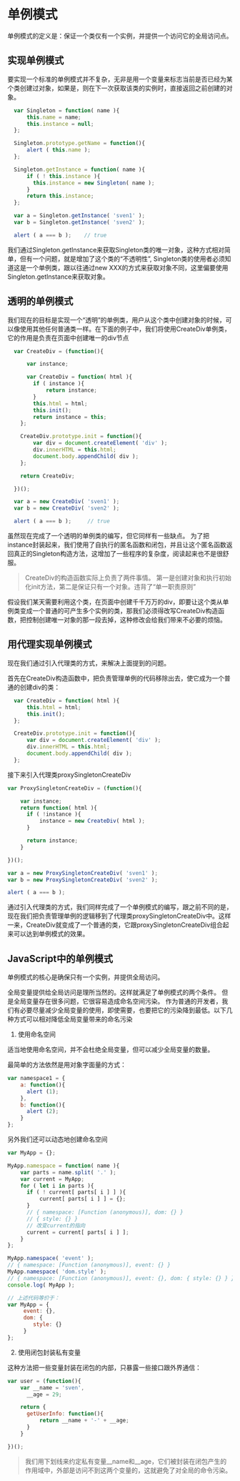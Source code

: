 
# 单例模式

单例模式的定义是：保证一个类仅有一个实例，并提供一个访问它的全局访问点。

## 实现单例模式

要实现一个标准的单例模式并不复杂，无非是用一个变量来标志当前是否已经为某个类创建过对象，如果是，则在下一次获取该类的实例时，直接返回之前创建的对象。

```js
  var Singleton = function( name ){
      this.name = name;
      this.instance = null;
  };

  Singleton.prototype.getName = function(){
      alert ( this.name );
  };

  Singleton.getInstance = function( name ){
      if ( ! this.instance ){
        this.instance = new Singleton( name );
      }
      return this.instance;
  };

  var a = Singleton.getInstance( 'sven1' );
  var b = Singleton.getInstance( 'sven2' );

  alert ( a === b );    // true

```
我们通过Singleton.getInstance来获取Singleton类的唯一对象，这种方式相对简单，但有一个问题，就是增加了这个类的“不透明性”, Singleton类的使用者必须知道这是一个单例类，跟以往通过new XXX的方式来获取对象不同，这里偏要使用Singleton.getInstance来获取对象。

## 透明的单例模式

我们现在的目标是实现一个“透明”的单例类，用户从这个类中创建对象的时候，可以像使用其他任何普通类一样。在下面的例子中，我们将使用CreateDiv单例类，它的作用是负责在页面中创建唯一的div节点

```js
  var CreateDiv = (function(){

      var instance;

      var CreateDiv = function( html ){
        if ( instance ){
            return instance;
        }
        this.html = html;
        this.init();
        return instance = this;
    };

    CreateDiv.prototype.init = function(){
        var div = document.createElement( 'div' );
        div.innerHTML = this.html;
        document.body.appendChild( div );
    };

    return CreateDiv;

  })();

  var a = new CreateDiv( 'sven1' );
  var b = new CreateDiv( 'sven2' );

  alert ( a === b );     // true

```
虽然现在完成了一个透明的单例类的编写，但它同样有一些缺点。
为了把instance封装起来，我们使用了自执行的匿名函数和闭包，并且让这个匿名函数返回真正的Singleton构造方法，这增加了一些程序的复杂度，阅读起来也不是很舒服。

> CreateDiv的构造函数实际上负责了两件事情。
第一是创建对象和执行初始化init方法，第二是保证只有一个对象。违背了“单一职责原则”

假设我们某天需要利用这个类，在页面中创建千千万万的div，即要让这个类从单例类变成一个普通的可产生多个实例的类，那我们必须得改写CreateDiv构造函数，把控制创建唯一对象的那一段去掉，这种修改会给我们带来不必要的烦恼。

##  用代理实现单例模式

现在我们通过引入代理类的方式，来解决上面提到的问题。

首先在CreateDiv构造函数中，把负责管理单例的代码移除出去，使它成为一个普通的创建div的类：

```js
  var CreateDiv = function( html ){
      this.html = html;
      this.init();
  };

  CreateDiv.prototype.init = function(){
      var div = document.createElement( 'div' );
      div.innerHTML = this.html;
      document.body.appendChild( div );
  };
```
接下来引入代理类proxySingletonCreateDiv

```js
var ProxySingletonCreateDiv = (function(){

    var instance;
    return function( html ){
      if ( !instance ){
          instance = new CreateDiv( html );
      }

      return instance;
    }

})();

var a = new ProxySingletonCreateDiv( 'sven1' );
var b = new ProxySingletonCreateDiv( 'sven2' );

alert ( a === b );

```

通过引入代理类的方式，我们同样完成了一个单例模式的编写，跟之前不同的是，现在我们把负责管理单例的逻辑移到了代理类proxySingletonCreateDiv中。这样一来，CreateDiv就变成了一个普通的类，它跟proxySingletonCreateDiv组合起来可以达到单例模式的效果。


 ## JavaScript中的单例模式

 单例模式的核心是确保只有一个实例，并提供全局访问。

全局变量提供给全局访问是理所当然的。这样就满足了单例模式的两个条件。
但是全局变量存在很多问题，它很容易造成命名空间污染。
作为普通的开发者，我们有必要尽量减少全局变量的使用，即使需要，也要把它的污染降到最低。以下几种方式可以相对降低全局变量带来的命名污染

1. 使用命名空间

适当地使用命名空间，并不会杜绝全局变量，但可以减少全局变量的数量。

最简单的方法依然是用对象字面量的方式：

```js
var namespace1 = {
    a: function(){
      alert (1);
    },
    b: function(){
      alert (2);
    }
};
```

另外我们还可以动态地创建命名空间

```js
var MyApp = {};

MyApp.namespace = function( name ){
    var parts = name.split( '.' );
    var current = MyApp;
    for ( let i in parts ){
      if ( ! current[ parts[ i ] ] ){
          current[ parts[ i ] ] = {};
      }
      // { namespace: [Function (anonymous)], dom: {} }
      // { style: {} }
      // 改变current的指向
      current = current[ parts[ i ] ];
    }
};

MyApp.namespace( 'event' );
// { namespace: [Function (anonymous)], event: {} }
MyApp.namespace( 'dom.style' );
// { namespace: [Function (anonymous)], event: {}, dom: { style: {} } }
console.log( MyApp );

// 上述代码等价于：
var MyApp = {
     event: {},
     dom: {
        style: {}
     }
};
```

2. 使用闭包封装私有变量

这种方法把一些变量封装在闭包的内部，只暴露一些接口跟外界通信：

```js
var user = (function(){
    var __name = 'sven',
      __age = 29;

    return {
      getUserInfo: function(){
          return __name + '-' + __age;
      }
    }

})();
```
> 我们用下划线来约定私有变量__name和__age，它们被封装在闭包产生的作用域中，外部是访问不到这两个变量的，这就避免了对全局的命令污染。